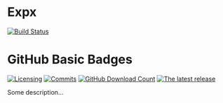 # Expx 
[![Build Status](https://travis-ci.org/WojciechRynczuk/Expx.svg?branch=master)](https://travis-ci.org/WojciechRynczuk/Expx)

# GitHub Basic Badges
[![Licensing](https://github-basic-badges.herokuapp.com/license/WojciechRynczuk/vcdMaker/total.svg)]()
[![Commits](https://github-basic-badges.herokuapp.com/commits/WojciechRynczuk/vcdMaker/total.svg)]()
[![GitHub Download Count](https://github-basic-badges.herokuapp.com/downloads/WojciechRynczuk/vcdMaker/total.svg)]()
[![The latest release](https://github-basic-badges.herokuapp.com/release/WojciechRynczuk/vcdMaker/total.svg)]()


Some description...

